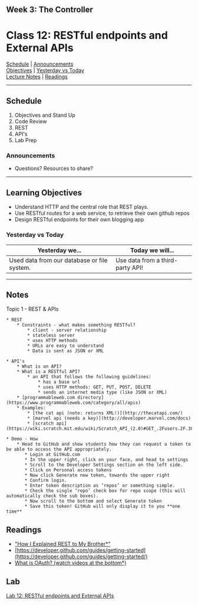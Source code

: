 ## **Week 3: The Controller**
# Class 12: RESTful endpoints and External APIs

[Schedule](#schedule) | [Announcements](#announcements) </br>
[Objectives](#learning-objectives) | [Yesterday vs Today](#yesterday-vs-today) </br>
[Lecture Notes](#notes) | [Readings](#readings)


<hr></hr>

## Schedule
1. Objectives and Stand Up
1. Code Review
1. REST
1. API's
1. Lab Prep

### Announcements
* Questions? Resources to share?

<hr></hr>

## Learning Objectives
* Understand HTTP and the central role that REST plays.
* Use RESTful routes for a web service, to retrieve their own github repos
* Design RESTful endpoints for their own blogging app


### Yesterday vs Today
| Yesterday we... | Today we will... |
| --------------- | ---------------- |
| Used data from our database or file system. | Use data from a third-party API! |

<hr></hr>

## Notes

Topic 1 - REST & APIs

    * REST
        * Constraints - what makes something RESTful?
            * client - server relationship
            * stateless server
            * uses HTTP methods
            * URLs are easy to understand
            * Data is sent as JSON or XML
            
    * API's
        * What is an API?
        * What is a RESTful API?
            * an API that follows the following guidelines:
                * has a base url
                * uses HTTP methods: GET, PUT, POST, DELETE 
                * sends an internet media type (like JSON or XML)
        * [programmableweb.com directory](https://www.programmableweb.com/category/all/apis)
        * Examples:
            * [the cat api (note: returns XML!)](http://thecatapi.com/)
            * [marvel api (needs a key)](http://developer.marvel.com/docs)
            * [scratch api](https://wiki.scratch.mit.edu/wiki/Scratch_API_(2.0)#GET_.2Fusers.2F.3Cusername.3E)

    * Demo - How
        * Head to GitHub and show students how they can request a token to be able to access the API appropriately.
           * Login at GitHub.com
           * In the upper right, click on your face, and head to settings
           * Scroll to the Developer Settings section on the left side.
           * Click on Personal access tokens
           * Now click Generate new token, towards the upper right
           * Confirm login.
           * Enter token description as ‘repos’ or something simple.
           * Check the single ‘repo’ check box for repo scope (this will automatically check the sub boxes).
           * Now scroll to the bottom and select Generate token
           * Save this token! GitHub will only display it to you **one time**

## Readings
- ["How I Explained REST to My Brother*"](https://gist.github.com/brookr/5977550)
- [https://developer.github.com/guides/getting-started](https://developer.github.com/guides/getting-started/)
- [What is OAuth? (watch videos at the bottom*)](http://searchsoa.techtarget.com/definition/OAuth)


## Lab
[Lab 12: RESTful endpoints and External APIs](https://github.com/cfpdx-301d-spring-2017/12-rest-and-github-api)
